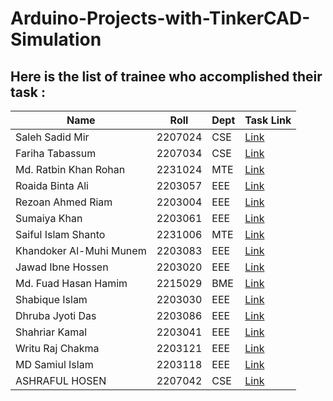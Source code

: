 # Arduino-Projects-with-TinkerCAD-Simulation


## Here is the list of trainee who accomplished their task :

| Name | Roll | Dept | Task Link |
|---------|---------|---------|---------|
| Saleh Sadid Mir	 | 2207024	 | CSE |	[Link](https://github.com/salehsadid/Basic-Arduino-with-TinkerCAD-Simulation) |
| Fariha Tabassum | 	2207034 | 	CSE | 	[Link](https://github.com/Fariha127/Basic-ARDUINO-Projects-simulated-using-TinkerCad) |
| Md. Ratbin Khan Rohan | 	2231024 | 	MTE | 	[Link](https://github.com/ratzz64/Basic-Arduino-Projects) |
| Roaida Binta Ali | 	2203057	 | EEE	 | [Link](https://github.com/roaida/ArduinoP) |
| Rezoan Ahmed Riam  | 	2203004	 | EEE | 	[Link](https://github.com/Riam-22/Tinkercad_project) |
| Sumaiya Khan	 | 2203061	 | EEE | 	[Link](https://github.com/Sumaiyakhan210/TinkerCAD-projects) |
| Saiful Islam Shanto  | 	2231006	 | MTE  | [Link](	https://github.com/shanto006/TinkerCad-Projects) |
| Khandoker Al-Muhi Munem	 | 2203083	 | EEE	 | [Link](https://github.com/Munem03/Arduino-Projects) |
| Jawad Ibne Hossen	 | 2203020	 | EEE	 | [Link](https://github.com/CodeWithJawad-eee/TinkerCad-Arduino-Projects) |
| Md. Fuad Hasan Hamim	 | 2215029	 | BME | 	[Link](https://github.com/fuadhasanbme/TinkerCAD-projects) |
| Shabique Islam 	 | 2203030 | 	EEE | 	[Link](https://github.com/shabique7/TinkerCad-Projects) |
| Dhruba Jyoti Das	| 2203086	| EEE	| 	[Link](https://github.com/djdas08/ArduinoProjects) |
| Shahriar Kamal 	| 2203041	| EEE | 	[Link](https://github.com/shahriar2203041/TinkerCAD-Projects) |
| Writu Raj Chakma	| 2203121| 	EEE | 	[Link](https://github.com/Writuraj/arduino-based-projects) |
| MD Samiul Islam | 2203118	| EEE	| [Link](https://github.com/sami-118/projects.git) |
| ASHRAFUL HOSEN	| 2207042	| CSE	| [Link](https://github.com/AshrafulHosen/TINKERCAD-Projects) |
